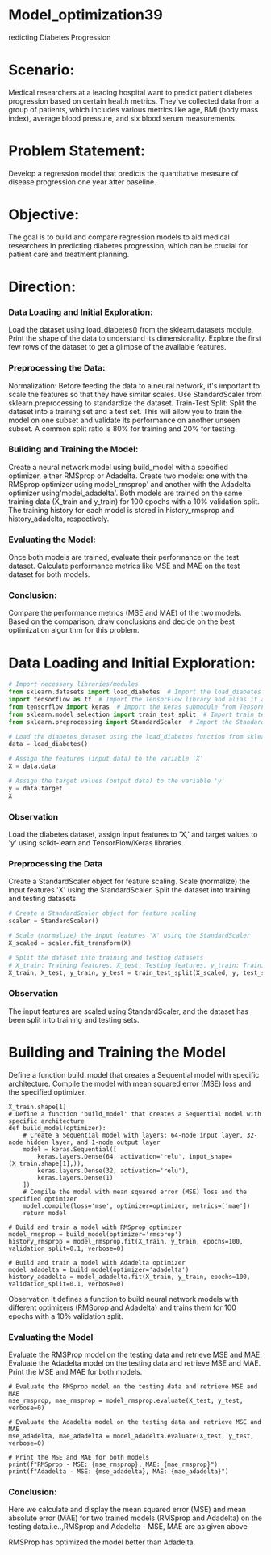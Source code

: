 # Model_optimization39
redicting Diabetes Progression
# Scenario:
Medical researchers at a leading hospital want to predict patient diabetes progression based on certain health metrics. They've collected data from a group of patients, which includes various metrics like age, BMI (body mass index), average blood pressure, and six blood serum measurements.

# Problem Statement:
Develop a regression model that predicts the quantitative measure of disease progression one year after baseline.

# Objective:
The goal is to build and compare regression models to aid medical researchers in predicting diabetes progression, which can be crucial for patient care and treatment planning.

# Direction:
### Data Loading and Initial Exploration:

Load the dataset using load_diabetes() from the sklearn.datasets module.
Print the shape of the data to understand its dimensionality.
Explore the first few rows of the dataset to get a glimpse of the available features.
### Preprocessing the Data:

Normalization: Before feeding the data to a neural network, it's important to scale the features so that they have similar scales. Use StandardScaler from sklearn.preprocessing to standardize the dataset.
Train-Test Split: Split the dataset into a training set and a test set. This will allow you to train the model on one subset and validate its performance on another unseen subset.
A common split ratio is 80% for training and 20% for testing.
### Building and Training the Model:

Create a neural network model using build_model with a specified optimizer, either RMSprop or Adadelta.
Create two models: one with the RMSprop optimizer using model_rmsprop' and another with the Adadelta optimizer using'model_adadelta'.
Both models are trained on the same training data (X_train and y_train) for 100 epochs with a 10% validation split.
The training history for each model is stored in history_rmsprop and history_adadelta, respectively.
### Evaluating the Model:

Once both models are trained, evaluate their performance on the test dataset.
Calculate performance metrics like MSE and MAE on the test dataset for both models.
### Conclusion:

Compare the performance metrics (MSE and MAE) of the two models.
Based on the comparison, draw conclusions and decide on the best optimization algorithm for this problem.
# Data Loading and Initial Exploration:
```python
# Import necessary libraries/modules
from sklearn.datasets import load_diabetes  # Import the load_diabetes function from sklearn.datasets
import tensorflow as tf  # Import the TensorFlow library and alias it as 'tf'
from tensorflow import keras  # Import the Keras submodule from TensorFlow and alias it as 'keras'
from sklearn.model_selection import train_test_split  # Import train_test_split function from sklearn.model_selection
from sklearn.preprocessing import StandardScaler  # Import the StandardScaler class from sklearn.preprocessing

# Load the diabetes dataset using the load_diabetes function from sklearn.datasets
data = load_diabetes()

# Assign the features (input data) to the variable 'X'
X = data.data

# Assign the target values (output data) to the variable 'y'
y = data.target
X
```
### Observation
Load the diabetes dataset, assign input features to 'X,' and target values to 'y' using scikit-learn and TensorFlow/Keras libraries.

### Preprocessing the Data
Create a StandardScaler object for feature scaling.
Scale (normalize) the input features 'X' using the StandardScaler.
Split the dataset into training and testing datasets.
```python
# Create a StandardScaler object for feature scaling
scaler = StandardScaler()

# Scale (normalize) the input features 'X' using the StandardScaler
X_scaled = scaler.fit_transform(X)

# Split the dataset into training and testing datasets
# X_train: Training features, X_test: Testing features, y_train: Training target values, y_test: Testing target values
X_train, X_test, y_train, y_test = train_test_split(X_scaled, y, test_size=0.2, random_state=42)
```
### Observation
The input features are scaled using StandardScaler, and the dataset has been split into training and testing sets.

# Building and Training the Model
Define a function build_model that creates a Sequential model with specific architecture.
Compile the model with mean squared error (MSE) loss and the specified optimizer.
```
X_train.shape[1]
# Define a function 'build_model' that creates a Sequential model with specific architecture
def build_model(optimizer):
    # Create a Sequential model with layers: 64-node input layer, 32-node hidden layer, and 1-node output layer
    model = keras.Sequential([
        keras.layers.Dense(64, activation='relu', input_shape=(X_train.shape[1],)),
        keras.layers.Dense(32, activation='relu'),
        keras.layers.Dense(1)
    ])
    # Compile the model with mean squared error (MSE) loss and the specified optimizer
    model.compile(loss='mse', optimizer=optimizer, metrics=['mae'])
    return model

# Build and train a model with RMSprop optimizer
model_rmsprop = build_model(optimizer='rmsprop')
history_rmsprop = model_rmsprop.fit(X_train, y_train, epochs=100, validation_split=0.1, verbose=0)

# Build and train a model with Adadelta optimizer
model_adadelta = build_model(optimizer='adadelta')
history_adadelta = model_adadelta.fit(X_train, y_train, epochs=100, validation_split=0.1, verbose=0)
```
Observation
It defines a function to build neural network models with different optimizers (RMSprop and Adadelta) and trains them for 100 epochs with a 10% validation split.

### Evaluating the Model
Evaluate the RMSProp model on the testing data and retrieve MSE and MAE.
Evaluate the Adadelta model on the testing data and retrieve MSE and MAE.
Print the MSE and MAE for both models.
```
# Evaluate the RMSprop model on the testing data and retrieve MSE and MAE
mse_rmsprop, mae_rmsprop = model_rmsprop.evaluate(X_test, y_test, verbose=0)

# Evaluate the Adadelta model on the testing data and retrieve MSE and MAE
mse_adadelta, mae_adadelta = model_adadelta.evaluate(X_test, y_test, verbose=0)

# Print the MSE and MAE for both models
print(f"RMSprop - MSE: {mse_rmsprop}, MAE: {mae_rmsprop}")
print(f"Adadelta - MSE: {mse_adadelta}, MAE: {mae_adadelta}")
```
### Conclusion:
Here we calculate and display the mean squared error (MSE) and mean absolute error (MAE) for two trained models (RMSprop and Adadelta) on the testing data.i.e..,RMSprop and Adadelta - MSE, MAE are as given above

RMSProp has optimized the model better than Adadelta.

